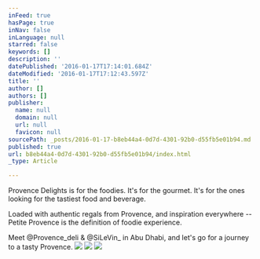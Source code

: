 ```yaml
---
inFeed: true
hasPage: true
inNav: false
inLanguage: null
starred: false
keywords: []
description: ''
datePublished: '2016-01-17T17:14:01.684Z'
dateModified: '2016-01-17T17:12:43.597Z'
title: ''
author: []
authors: []
publisher:
  name: null
  domain: null
  url: null
  favicon: null
sourcePath: _posts/2016-01-17-b8eb44a4-0d7d-4301-92b0-d55fb5e01b94.md
published: true
url: b8eb44a4-0d7d-4301-92b0-d55fb5e01b94/index.html
_type: Article

---
```

Provence Delights is for the foodies. It's for the gourmet. It's for the ones looking for the tastiest food and beverage.

Loaded with authentic regals from Provence, and inspiration everywhere -- Petite Provence is the definition of foodie experience. 

Meet @Provence\_deli & @SiLeVin\_ in Abu Dhabi, and let's go for a journey to a tasty Provence.
![](https://the-grid-user-content.s3-us-west-2.amazonaws.com/47a4e671-2449-4a20-8291-84d88d29b166.jpg)
![](https://the-grid-user-content.s3-us-west-2.amazonaws.com/fc3937dd-7d8d-45d8-83c0-52bd7187b886.jpg)
![](https://the-grid-user-content.s3-us-west-2.amazonaws.com/fabf87a6-7170-46b9-8f49-8957c36e368b.jpg)